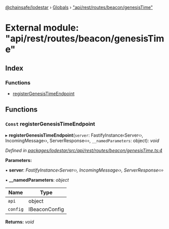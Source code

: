 [@chainsafe/lodestar](../README.md) › [Globals](../globals.md) › ["api/rest/routes/beacon/genesisTime"](_api_rest_routes_beacon_genesistime_.md)

# External module: "api/rest/routes/beacon/genesisTime"

## Index

### Functions

* [registerGenesisTimeEndpoint](_api_rest_routes_beacon_genesistime_.md#const-registergenesistimeendpoint)

## Functions

### `Const` registerGenesisTimeEndpoint

▸ **registerGenesisTimeEndpoint**(`server`: FastifyInstance‹Server‹›, IncomingMessage‹›, ServerResponse‹››, `__namedParameters`: object): *void*

*Defined in [packages/lodestar/src/api/rest/routes/beacon/genesisTime.ts:4](https://github.com/ChainSafe/lodestar/blob/6d8273318/packages/lodestar/src/api/rest/routes/beacon/genesisTime.ts#L4)*

**Parameters:**

▪ **server**: *FastifyInstance‹Server‹›, IncomingMessage‹›, ServerResponse‹››*

▪ **__namedParameters**: *object*

Name | Type |
------ | ------ |
`api` | object |
`config` | IBeaconConfig |

**Returns:** *void*
